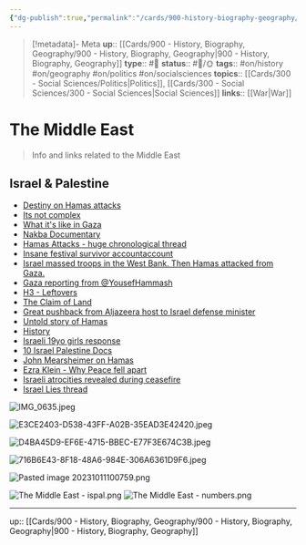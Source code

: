 ```yaml
---
{"dg-publish":true,"permalink":"/cards/900-history-biography-geography/the-middle-east/","title":"The Middle East"}
---
```


> [!metadata]- Meta
> **up**:: [[Cards/900 - History, Biography, Geography/900 - History, Biography, Geography\|900 - History, Biography, Geography]]
> **type**:: #📝 
> **status**:: #📝/🌞
> **tags**::  #on/history #on/geography #on/politics #on/socialsciences 
> **topics**:: [[Cards/300 - Social Sciences/Politics\|Politics]], [[Cards/300 - Social Sciences/300 - Social Sciences\|Social Sciences]]
> **links**:: [[War\|War]]


# The Middle East

> Info and links related to the Middle East 

## Israel & Palestine
- [Destiny on Hamas attacks](https://x.com/theomniliberal/status/1711029835626381762?s=61&t=gyRX2W0x81b80X8f34EMoQ)
- [Its not complex](https://x.com/chuckmodi1/status/1710774989362794735?s=46&t=ltXPd0UXMbjM40a6oiE7aQ)
- [What it's like in Gaza](https://x.com/abughazalehkat/status/1711454914424037537?s=46&t=ltXPd0UXMbjM40a6oiE7aQ)
- [Nakba Documentary](https://x.com/empirefiles/status/1657554738169417729?s=61&t=gyRX2W0x81b80X8f34EMoQ)
- [Hamas Attacks - huge chronological thread](https://x.com/marxozoic/status/1710519351332458591?s=61&t=gyRX2W0x81b80X8f34EMoQ)
- [Insane festival survivor accountaccount](https://x.com/aghamilton29/status/1711424884251803984?s=46&t=ltXPd0UXMbjM40a6oiE7aQ)
- [Israel massed troops in the West Bank. Then Hamas attacked from Gaza.](https://www.washingtonpost.com/world/2023/10/09/israel-hamas-attack-gaza-intelligence/)
- [Gaza reporting from @YousefHammash](https://x.com/macaesbruno/status/1712180249147093050?s=61&t=gyRX2W0x81b80X8f34EMoQ)
- [H3 - Leftovers](https://x.com/theh3podcast/status/1712517927340302744?s=61&t=gyRX2W0x81b80X8f34EMoQ)
- [The Claim of Land](https://x.com/tomaspueyo/status/1712518904616989121?s=61&t=gyRX2W0x81b80X8f34EMoQ)
- [Great pushback from Aljazeera host to Israel defense minister](https://x.com/marclamonthill/status/1713008125995852278?s=61&t=gyRX2W0x81b80X8f34EMoQ)
- [Untold story of Hamas](https://x.com/_zachfoster/status/1713585519077015674?s=61&t=gyRX2W0x81b80X8f34EMoQ)
- [History](https://x.com/moatawesome_/status/1711563040917721455?s=61&t=gyRX2W0x81b80X8f34EMoQ)
- [Israeli 19yo girls response](https://x.com/esqueer_/status/1713287412841918737?s=46&t=ltXPd0UXMbjM40a6oiE7aQ)
- [10 Israel Palestine Docs](https://x.com/amus______/status/1713879943808196952?s=61&t=gyRX2W0x81b80X8f34EMoQ)
- [John Mearsheimer on Hamas](https://x.com/zei_squirrel/status/1726006149093212310?s=61&t=gyRX2W0x81b80X8f34EMoQ)
- [Ezra Klein - Why Peace fell apart](https://pca.st/episode/fb2355ff-d585-4606-9a1e-36984b28097b)
- [Israeli atrocities revealed during ceasefire](https://x.com/muhammadshehad2/status/1728047954735301109?s=61&t=gyRX2W0x81b80X8f34EMoQ)
- [Israel Lies thread](https://x.com/muhammadshehad2/status/1782737187982721039?s=46)

![IMG_0635.jpeg](/img/user/Extras/Attachments/IMG_0635.jpeg)

![E3CE2403-D538-43FF-A02B-35EAD3E42420.jpeg](/img/user/Extras/Attachments/E3CE2403-D538-43FF-A02B-35EAD3E42420.jpeg)

![D4BA45D9-EF6E-4715-BBEC-E77F3E674C3B.jpeg](/img/user/Extras/Attachments/D4BA45D9-EF6E-4715-BBEC-E77F3E674C3B.jpeg)

![716B6E43-8F18-48A6-984E-306A6361D9F6.jpeg](/img/user/Extras/Attachments/716B6E43-8F18-48A6-984E-306A6361D9F6.jpeg)

![Pasted image 20231011100759.png](/img/user/Extras/Attachments/Pasted%20image%2020231011100759.png)

![The Middle East - ispal.png](/img/user/Extras/Attachments/The%20Middle%20East%20-%20ispal.png)
![The Middle East - numbers.png](/img/user/Extras/Attachments/The%20Middle%20East%20-%20numbers.png)


---
up:: [[Cards/900 - History, Biography, Geography/900 - History, Biography, Geography\|900 - History, Biography, Geography]]

